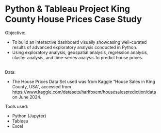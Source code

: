 # Python & Tableau Project King County House Prices Case Study

Objective: 
 - To build an interactive dashboard visually showcasing well-curated results of advanced exploratory analysis conducted in Python.
 - Using exploratory analysis, geospatial analysis, regression analysis, cluster analysis, and time-series analysis to predict house prices.

<br>Data:
- The House Prices Data Set used was from Kaggle “House Sales in King County, USA”, accessed from https://www.kaggle.com/datasets/harlfoxem/housesalesprediction/data on June 2024.

Tools used:
- Python (Jupyter)
- Tableau
- Excel
